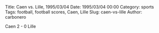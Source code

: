 Title: Caen vs. Lille, 1995/03/04
Date: 1995/03/04 00:00
Category: sports
Tags: football, football scores, Caen, Lille
Slug: caen-vs-lille
Author: carbonero


Caen 2 - 0 Lille
